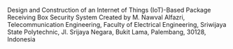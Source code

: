 Design and Construction of an Internet of Things (IoT)-Based Package Receiving Box Security System
Created by M. Nawval Alfazri, Telecommunication Engineering, Faculty of Electrical Engineering, Sriwijaya State Polytechnic, Jl. Srijaya Negara, Bukit Lama, Palembang, 30128, Indonesia
